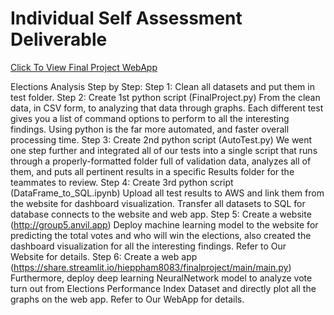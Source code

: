 # Individual Self Assessment Deliverable
[Click To View Final Project WebApp](https://share.streamlit.io/hieppham8083/finalproject/main/main.py)

Elections Analysis Step by Step:
Step 1: Clean all datasets and put them in test folder.
Step 2: Create 1st python script (FinalProject.py)
From the clean data, in CSV form, to analyzing that data through graphs. Each different test gives you a list of command options to perform to all the interesting findings. Using python is the far more automated, and faster overall processing time.
Step 3: Create 2nd python script (AutoTest.py)
We went one step further and integrated all of our tests into a single script that runs through a properly-formatted folder full of validation data, analyzes all of them, and puts all pertinent results in a specific Results folder for the teammates to review.
Step 4: Create 3rd python script (DataFrame_to_SQL.ipynb)
Upload all test results to AWS and link them from the website for dashboard visualization.
Transfer all datasets to SQL for database connects to the website and web app.
Step 5: Create a website (http://group5.anvil.app)
Deploy machine learning model to the website for predicting the total votes and who will win the elections, also created the dashboard visualization for all the interesting findings. Refer to Our Website for details.
Step 6: Create a web app (https://share.streamlit.io/hieppham8083/finalproject/main/main.py)
Furthermore, deploy deep learning NeuralNetwork model to analyze vote turn out from Elections Performance Index Dataset and directly plot all the graphs on the web app. Refer to Our WebApp for details.

